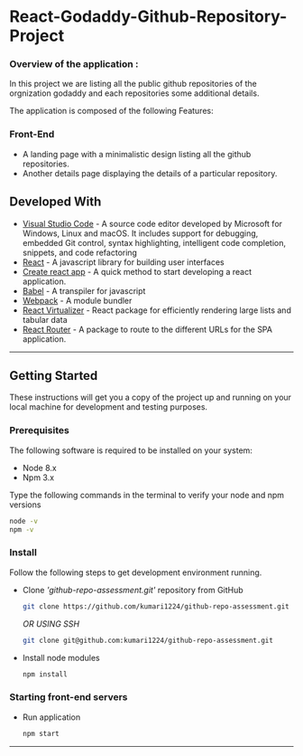 # React-Godaddy-Github-Repository-Project

### Overview of the application :
In this project we are listing all the public github repositories of the orgnization godaddy and each repositories some additional details.

The application is composed of the following Features:

### Front-End
* A landing page with a minimalistic design listing all the github repositories.
* Another details page displaying the details of a particular repository. 

## Developed With

* [Visual Studio Code](https://code.visualstudio.com/) - A source code editor developed by Microsoft for Windows, Linux and macOS. It includes support for debugging, embedded Git control, syntax highlighting, intelligent code completion, snippets, and code refactoring
* [React](https://reactjs.org/) - A javascript library for building user interfaces
* [Create react app](https://create-react-app.dev/) - A quick method to start developing a react application.
* [Babel](https://babeljs.io/) - A transpiler for javascript
* [Webpack](https://webpack.js.org/) - A module bundler
* [React Virtualizer](https://github.com/bvaughn/react-virtualized) - React package for efficiently rendering large lists and tabular data
* [React Router](https://www.npmjs.com/package/react-router-dom) - A package to route to the different URLs for the SPA application.

---


## Getting Started

These instructions will get you a copy of the project up and running on your local machine for development and testing purposes.

### Prerequisites

The following software is required to be installed on your system:

* Node 8.x
* Npm 3.x

Type the following commands in the terminal to verify your node and npm versions

```bash
node -v
npm -v
```

### Install

Follow the following steps to get development environment running.

* Clone _'github-repo-assessment.git'_ repository from GitHub

  ```bash
  git clone https://github.com/kumari1224/github-repo-assessment.git
  ```

   _OR USING SSH_

  ```bash
  git clone git@github.com:kumari1224/github-repo-assessment.git
  ```

* Install node modules

   ```bash
   npm install
   ```


### Starting front-end servers

* Run application

  ```bash
  npm start
  ```
---


